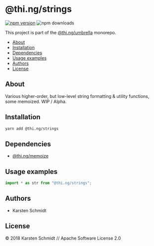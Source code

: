 # @thi.ng/strings

[![npm version](https://img.shields.io/npm/v/@thi.ng/strings.svg)](https://www.npmjs.com/package/@thi.ng/strings)
![npm downloads](https://img.shields.io/npm/dm/@thi.ng/strings.svg)

This project is part of the
[@thi.ng/umbrella](https://github.com/thi-ng/umbrella/) monorepo.

<!-- TOC depthFrom:2 depthTo:3 -->

- [About](#about)
- [Installation](#installation)
- [Dependencies](#dependencies)
- [Usage examples](#usage-examples)
- [Authors](#authors)
- [License](#license)

<!-- /TOC -->

## About

Various higher-order, but low-level string formatting & utility
functions, some memoized. WIP / Alpha.

## Installation

```bash
yarn add @thi.ng/strings
```

## Dependencies

- [@thi.ng/memoize](https://github.com/thi-ng/umbrella/tree/master/packages/memoize)

## Usage examples

```ts
import * as str from "@thi.ng/strings";
```

## Authors

- Karsten Schmidt

## License

&copy; 2018 Karsten Schmidt // Apache Software License 2.0
